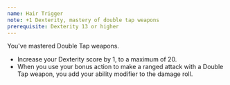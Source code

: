```yaml
---
name: Hair Trigger
note: +1 Dexterity, mastery of double tap weapons
prerequisite: Dexterity 13 or higher
---
```

You've mastered Double Tap weapons.

- Increase your Dexterity score by 1, to a maximum of 20.
- When you use your bonus action to make a ranged attack with a Double Tap weapon, you add your ability modifier to the damage roll.

